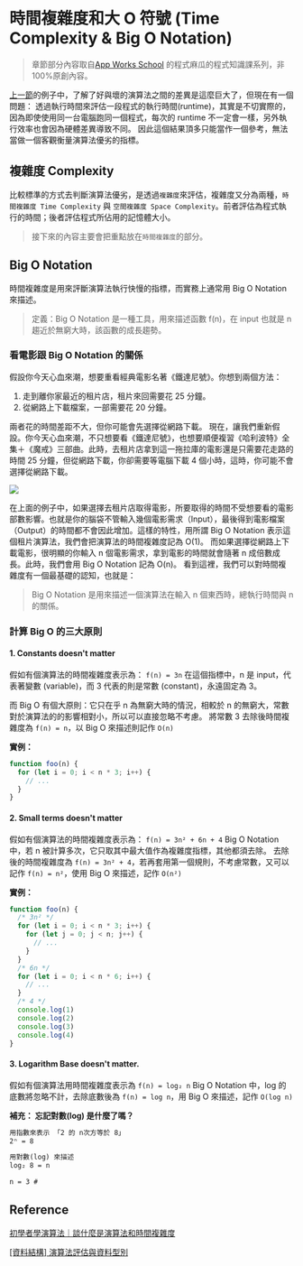 # 時間複雜度和大 O 符號 (Time Complexity & Big O Notation)

> 章節部分內容取自[App Works School](https://medium.com/appworks-school/tagged/algorithms) 的程式麻瓜的程式知識課系列，非 100%原創內容。

[上一節](https://github.com/dylan237/algorithms-data-structures-notes/blob/master/01_conception/01_what_is_algorithm.md)的例子中，了解了好與壞的演算法之間的差異是這麼巨大了，但現在有一個問題：
透過執行時間來評估一段程式的執行時間(runtime)，其實是不切實際的，因為即使使用同一台電腦跑同一個程式，每次的 runtime 不一定會一樣，另外執行效率也會因為硬體差異導致不同。
因此這個結果頂多只能當作一個參考，無法當做一個客觀衡量演算法優劣的指標。

## 複雜度 Complexity

比較標準的方式去判斷演算法優劣，是透過`複雜度`來評估，複雜度又分為兩種，`時間複雜度 Time Complexity` 與 `空間複雜度 Space Complexity`。前者評估為程式執行的時間；後者評估程式所佔用的記憶體大小。

> 接下來的內容主要會把重點放在`時間複雜度`的部分。

## Big O Notation

時間複雜度是用來評斷演算法執行快慢的指標，而實務上通常用 Big O Notation 來描述。

> 定義：Big O Notation 是一種工具，用來描述函數 f(n)，在 input 也就是 n 趨近於無窮大時，該函數的成長趨勢。

### 看電影跟 Big O Notation 的關係

假設你今天心血來潮，想要重看經典電影名著《鐵達尼號》。你想到兩個方法：

1. 走到離你家最近的租片店，租片來回需要花 25 分鐘。
2. 從網路上下載檔案，一部需要花 20 分鐘。

兩者花的時間差距不大，但你可能會先選擇從網路下載。
現在，讓我們重新假設。你今天心血來潮，不只想要看《鐵達尼號》，也想要順便複習《哈利波特》全集＋《魔戒》三部曲。此時，去租片店拿到這一拖拉庫的電影還是只需要花走路的時間 25 分鐘，但從網路下載，你卻需要等電腦下載 4 個小時，這時，你可能不會選擇從網路下載。

![](https://miro.medium.com/max/1400/1*LiDirYGz4qCHDflA_j0zsA.jpeg)

在上面的例子中，如果選擇去租片店取得電影，所要取得的時間不受想要看的電影部數影響。也就是你的腦袋不管輸入幾個電影需求（Input），最後得到電影檔案（Output）的時間都不會因此增加。這樣的特性，用所謂 Big O Notation 表示這個租片演算法，我們會把演算法的時間複雜度記為 O(1)。
而如果選擇從網路上下載電影，很明顯的你輸入 n 個電影需求，拿到電影的時間就會隨著 n 成倍數成長。此時，我們會用 Big O Notation 記為 O(n)。
看到這裡，我們可以對時間複雜度有一個最基礎的認知，也就是：

> Big O Notation 是用來描述一個演算法在輸入 n 個東西時，總執行時間與 n 的關係。

### 計算 Big O 的三大原則

#### 1. Constants doesn't matter

假如有個演算法的時間複雜度表示為： `f(n) = 3n`
在這個指標中，n 是 input，代表著變數 (variable)，而 3 代表的則是常數 (constant)，永遠固定為 3。

而 Big O 有個大原則：它只在乎 n 為無窮大時的情況，相較於 n 的無窮大，常數對於演算法的的影響相對小，所以可以直接忽略不考慮。
將常數 3 去除後時間複雜度為 `f(n) = n`，以 Big O 來描述則記作 `O(n)`

**實例：**

```js
function foo(n) {
  for (let i = 0; i < n * 3; i++) {
    // ...
  }
}
```

#### 2. Small terms doesn't matter

假如有個演算法的時間複雜度表示為： `f(n) = 3n² + 6n + 4`
Big O Notation 中，若 n 被計算多次，它只取其中最大值作為複雜度指標，其他都須去除。
去除後的時間複雜度為 `f(n) = 3n² + 4`，若再套用第一個規則，不考慮常數，又可以記作 `f(n) = n²`，使用 Big O 來描述，記作 `O(n²)`

**實例：**

```js
function foo(n) {
  /* 3n² */
  for (let i = 0; i < n * 3; i++) {
    for (let j = 0; j < n; j++) {
      // ...
    }
  }
  /* 6n */
  for (let i = 0; i < n * 6; i++) {
    // ...
  }
  /* 4 */
  console.log(1)
  console.log(2)
  console.log(3)
  console.log(4)
}
```

#### 3. Logarithm Base doesn't matter.

假如有個演算法用時間複雜度表示為 `f(n) = log₂ n`
Big O Notation 中，log 的底數將忽略不計，去除底數後為 `f(n) = log n`，用 Big O 來描述，記作 `O(log n)`

**補充： 忘記對數(log) 是什麼了嗎？**

```txt
用指數來表示 「2 的 n次方等於 8」
2ⁿ = 8

用對數(log) 來描述
log₂ 8 = n

n = 3 #
```

## Reference

[初學者學演算法｜談什麼是演算法和時間複雜度](https://medium.com/appworks-school/%E5%88%9D%E5%AD%B8%E8%80%85%E5%AD%B8%E6%BC%94%E7%AE%97%E6%B3%95-%E8%AB%87%E4%BB%80%E9%BA%BC%E6%98%AF%E6%BC%94%E7%AE%97%E6%B3%95%E5%92%8C%E6%99%82%E9%96%93%E8%A4%87%E9%9B%9C%E5%BA%A6-b1f6908e4b80)

[[資料結構] 演算法評估與資料型別](http://notepad.yehyeh.net/Content/DS/CH01/3.php#section1)
